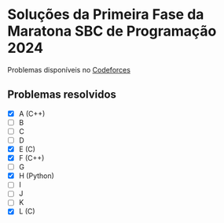 # Soluções da Primeira Fase da Maratona SBC de Programação 2024

Problemas disponíveis no [Codeforces](https://codeforces.com/gym/105327)

## Problemas resolvidos

- [x] A (C++)
- [ ] B
- [ ] C
- [ ] D
- [x] E (C)
- [x] F (C++)
- [ ] G
- [x] H (Python)
- [ ] I
- [ ] J
- [ ] K
- [x] L (C)
